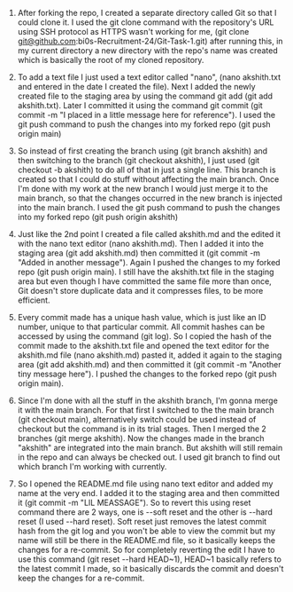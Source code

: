 1) After forking the repo, I created a separate directory called Git so that I could clone it. I used the git clone command with the repository's URL using SSH protocol as HTTPS wasn't
working for me, (git clone git@github.com:bi0s-Recruitment-24/Git-Task-1.git) after running this, in my current directory a new directory with the repo's name was created which is 
basically the root of my cloned repository.

2) To add a text file I just used a text editor called "nano", (nano akshith.txt and entered in the date I created the file). Next I added the newly created file to the staging area by 
using the command git add (git add akshith.txt). Later I committed it using the command git commit (git commit -m "I placed in a little message here for reference"). I used the git push
command to push the changes into my forked repo (git push origin main)

3) So instead of first creating the branch using (git branch akshith) and then switching to the branch (git checkout akshith), I just used (git checkout -b akshith) to do all of that
in just a single line. This branch is created so that I could do stuff without affecting the main branch. Once I'm done with my work at the new branch I would just merge it to the
main branch, so that the changes occurred in the new branch is injected into the main branch. I used the git push command to push the changes into my forked repo (git push origin akshith)

4) Just like the 2nd point I created a file called akshith.md and the edited it with the nano text editor (nano akshith.md). Then I added it into the staging area (git add akshith.md)
then committed it (git commit -m "Added in another message"). Again I pushed the changes to my forked repo (git push origin main). I still have the akshith.txt file in the staging area
but even though I have committed the same file more than once, Git doesn't store duplicate data and it compresses files, to be more efficient.

5) Every commit made has a unique hash value, which is just like an ID number, unique to that particular commit. All commit hashes can be accessed by using the command (git log). So I 
copied the hash of the commit made to the akshith.txt file and opened the text editor for the akshith.md file (nano akshith.md) pasted it, added it again to the staging area (git add 
akshith.md) and then committed it (git commit -m "Another tiny message here"). I pushed the changes to the forked repo (git push origin main).

6) Since I'm done with all the stuff in the akshith branch, I'm gonna merge it with the main branch. For that first I switched to the the main branch (git checkout main), alternatively
switch could be used instead of checkout but the command is in its trial stages. Then I merged the 2 branches (git merge akshith). Now the changes made in the branch "akshith" are 
integrated into the main branch. But akshith will still remain in the repo and can always be checked out. I used git branch to find out which branch I'm working with currently.

7) So I opened the README.md file using nano text editor and added my name at the very end. I added it to the staging area and then committed it (git commit -m "LIL MEASSAGE"). So to 
revert this using reset command there are 2 ways, one is --soft reset and the other is --hard reset (I used --hard reset). Soft reset just removes the latest commit hash from the git log
and you won't be able to view the commit but my name will still be there in the README.md file, so it basically keeps the changes for a re-commit. So for completely reverting the edit I 
have to use this command (git reset --hard HEAD~1), HEAD~1 basically refers to the latest commit I made, so it basically discards the commit and doesn't keep the changes for a re-commit.
